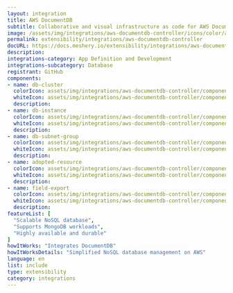 ```yaml
---
layout: integration
title: AWS DocumentDB
subtitle: Collaborative and visual infrastructure as code for AWS DocumentDB
image: /assets/img/integrations/aws-documentdb-controller/icons/color/aws-documentdb-controller-color.svg
permalink: extensibility/integrations/aws-documentdb-controller
docURL: https://docs.meshery.io/extensibility/integrations/aws-documentdb-controller
description: 
integrations-category: App Definition and Development
integrations-subcategory: Database
registrant: GitHub
components: 
- name: db-cluster
  colorIcon: assets/img/integrations/aws-documentdb-controller/components/db-cluster/icons/color/db-cluster-color.svg
  whiteIcon: assets/img/integrations/aws-documentdb-controller/components/db-cluster/icons/white/db-cluster-white.svg
  description: 
- name: db-instance
  colorIcon: assets/img/integrations/aws-documentdb-controller/components/db-instance/icons/color/db-instance-color.svg
  whiteIcon: assets/img/integrations/aws-documentdb-controller/components/db-instance/icons/white/db-instance-white.svg
  description: 
- name: db-subnet-group
  colorIcon: assets/img/integrations/aws-documentdb-controller/components/db-subnet-group/icons/color/db-subnet-group-color.svg
  whiteIcon: assets/img/integrations/aws-documentdb-controller/components/db-subnet-group/icons/white/db-subnet-group-white.svg
  description: 
- name: adopted-resource
  colorIcon: assets/img/integrations/aws-documentdb-controller/components/adopted-resource/icons/color/adopted-resource-color.svg
  whiteIcon: assets/img/integrations/aws-documentdb-controller/components/adopted-resource/icons/white/adopted-resource-white.svg
  description: 
- name: field-export
  colorIcon: assets/img/integrations/aws-documentdb-controller/components/field-export/icons/color/field-export-color.svg
  whiteIcon: assets/img/integrations/aws-documentdb-controller/components/field-export/icons/white/field-export-white.svg
  description: 
featureList: [
  "Scalable NoSQL database",
  "Supports MongoDB workloads",
  "Highly available and durable"
]
howItWorks: "Integrates DocumentDB"
howItWorksDetails: "Simplified NoSQL database management on AWS"
language: en
list: include
type: extensibility
category: integrations
---
```

